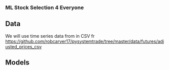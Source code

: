 ### ML Stock Selection 4 Everyone


## Data

We will use time series data from in CSV fr
https://github.com/robcarver17/pysystemtrade/tree/master/data/futures/adjusted_prices_csv


## Models


